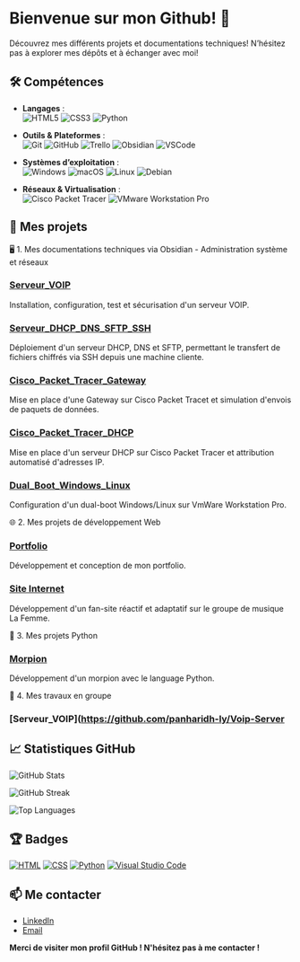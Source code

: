 # Bienvenue sur mon Github! 👋

Découvrez mes différents projets et documentations techniques! N’hésitez pas à explorer mes dépôts et à échanger avec moi!

## 🛠️ Compétences

- **Langages** :  
  ![HTML5](https://img.shields.io/badge/HTML5-E34F26?style=flat&logo=html5&logoColor=white)
  ![CSS3](https://img.shields.io/badge/CSS3-1572B6?style=flat&logo=css3&logoColor=white)
  ![Python](https://img.shields.io/badge/Python-3776AB?style=flat&logo=python&logoColor=white)

- **Outils & Plateformes** :  
  ![Git](https://img.shields.io/badge/Git-F05032?style=flat&logo=git&logoColor=white)
  ![GitHub](https://img.shields.io/badge/GitHub-181717?style=flat&logo=github&logoColor=white)
  ![Trello](https://img.shields.io/badge/Trello-0052CC?style=flat&logo=trello&logoColor=white)
  ![Obsidian](https://img.shields.io/badge/Obsidian-7B68EE?style=flat&logo=obsidian&logoColor=white)
  ![VSCode](https://img.shields.io/badge/Visual_Studio_Code-007ACC?style=flat&logo=visual-studio-code&logoColor=white)

- **Systèmes d’exploitation** :  
  ![Windows](https://img.shields.io/badge/Windows-0078D6?style=flat&logo=windows&logoColor=white)
  ![macOS](https://img.shields.io/badge/macOS-000000?style=flat&logo=apple&logoColor=white)
  ![Linux](https://img.shields.io/badge/Linux-FCC624?style=flat&logo=linux&logoColor=black)
  ![Debian](https://img.shields.io/badge/Debian-A81D33?style=flat&logo=debian&logoColor=white)

- **Réseaux & Virtualisation** :  
  ![Cisco Packet Tracer](https://img.shields.io/badge/Cisco_Packet_Tracer-1BA0D7?style=flat&logo=cisco&logoColor=white)
  ![VMware Workstation Pro](https://img.shields.io/badge/VMware_Workstation_Pro-607078?style=flat&logo=vmware&logoColor=white)


## 🚀 Mes projets

🖥️ 1. Mes documentations techniques via Obsidian - Administration système et réseaux

### [Serveur_VOIP](https://github.com/leon-camuzat/Serveur_VOIP)
Installation, configuration, test et sécurisation d'un serveur VOIP.

### [Serveur_DHCP_DNS_SFTP_SSH](https://github.com/leon-camuzat/ftp_dhcp_ssh)
Déploiement d'un serveur DHCP, DNS et SFTP, permettant le transfert de fichiers chiffrés via SSH depuis une machine cliente.

### [Cisco_Packet_Tracer_Gateway](https://github.com/leon-camuzat/Cisco_Gateway)
Mise en place d'une Gateway sur Cisco Packet Tracet et simulation d'envois de paquets de données.

### [Cisco_Packet_Tracer_DHCP](https://github.com/leon-camuzat/CISCO_DHCP_Serveur)
Mise en place d'un serveur DHCP sur Cisco Packet Tracer et attribution automatisé d'adresses IP.

### [Dual_Boot_Windows_Linux](https://github.com/leon-camuzat/Dual_Boot)
Configuration d'un dual-boot Windows/Linux sur VmWare Workstation Pro.

🌐 2. Mes projets de développement Web

### [Portfolio](https://github.com/leon-camuzat/Calculatrice.git)
Développement et conception de mon portfolio.

### [Site Internet](https://github.com/leon-camuzat/fan_site)
Développement d'un fan-site réactif et adaptatif sur le groupe de musique La Femme.

🐍 3. Mes projets Python

### [Morpion](https://github.com/leon-camuzat/Morpion)
Développement d'un morpion avec le language Python.

🤝 4. Mes travaux en groupe

### [Serveur_VOIP](https://github.com/panharidh-ly/Voip-Server

## 📈 Statistiques GitHub
<!-- GitHub Stats -->
![GitHub Stats](https://github-readme-stats.vercel.app/api?username=leon-camuzat&show_icons=true&hide_title=true&count_private=true&theme=radical&langs_count=5)

<!-- GitHub Streak -->
![GitHub Streak](https://github-readme-streak-stats.herokuapp.com/?user=leon-camuzat&theme=radical)

<!-- Top Languages -->
![Top Languages](https://github-readme-stats.vercel.app/api/top-langs/?username=leon-camuzat&theme=radical&hide=html)

## 🏆 Badges

[![HTML](https://img.shields.io/badge/-HTML-orange)](https://www.w3schools.com/html/)
[![CSS](https://img.shields.io/badge/-CSS-blue)](https://www.w3schools.com/css/)
[![Python](https://img.shields.io/badge/-Python-blue)](https://www.python.org/)
[![Visual Studio Code](https://img.shields.io/badge/-Visual_Studio_Code-blue)](https://code.visualstudio.com/)

## 📫 Me contacter

- [LinkedIn](https://www.linkedin.com/in/leon-camuzat)
- [Email](mailto:leon.camuzat@laplateforme.io)

**Merci de visiter mon profil GitHub ! N'hésitez pas à me contacter !**
